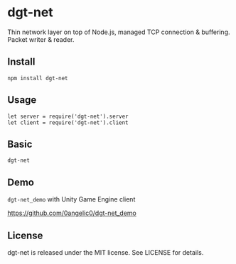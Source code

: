 # dgt-net
Thin network layer on top of Node.js, managed TCP connection & buffering. Packet writer & reader.

## Install
    npm install dgt-net

## Usage
    let server = require('dgt-net').server
    let client = require('dgt-net').client

## Basic
`dgt-net`

## Demo

`dgt-net_demo` with Unity Game Engine client

https://github.com/0angelic0/dgt-net_demo


## License
dgt-net is released under the MIT license. See LICENSE for details.
